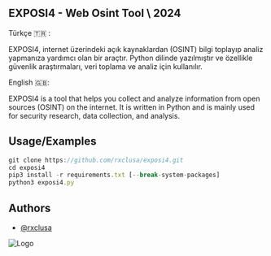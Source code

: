 
## EXPOSI4 - Web Osint Tool \ 2024

Türkçe 🇹🇷 :

EXPOSI4, internet üzerindeki açık kaynaklardan (OSINT) bilgi toplayıp analiz yapmanıza yardımcı olan bir araçtır. Python dilinde yazılmıştır ve özellikle güvenlik araştırmaları, veri toplama ve analiz için kullanılır.

English 🇬🇧:

EXPOSI4 is a tool that helps you collect and analyze information from open sources (OSINT) on the internet. It is written in Python and is mainly used for security research, data collection, and analysis.

## Usage/Examples

```javascript
git clone https://github.com/rxclusa/exposi4.git
cd exposi4
pip3 install -r requirements.txt [--break-system-packages]
python3 exposi4.py
```


## Authors

- [@rxclusa](https://www.github.com/rxclusa)


![Logo](https://github.com/rxclusa/EXPOSI4/blob/main/exposi4.gif)

